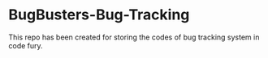 # BugBusters-Bug-Tracking
This repo has been created for storing the codes of bug tracking system in code fury.
